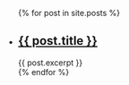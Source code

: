 <ul>
{% for post in site.posts %}
<li>
<h2><a href="{{ post.url }}">{{ post.title }}</a></h2>
{{ post.excerpt }}
</li>
{% endfor %}
</ul>
